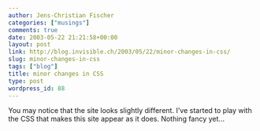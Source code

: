 ```yaml
---
author: Jens-Christian Fischer
categories: ["musings"]
comments: true
date: 2003-05-22 21:21:58+00:00
layout: post
link: http://blog.invisible.ch/2003/05/22/minor-changes-in-css/
slug: minor-changes-in-css
tags: ["blog"]
title: minor changes in CSS
type: post
wordpress_id: 88
---
```


You may notice that the site looks slightly different. I've started to play with the CSS that makes this site appear as it does. Nothing fancy yet...
